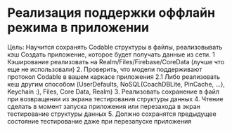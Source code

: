 # Реализация поддержки оффлайн режима в приложении
Цель:
Научится сохранять Codable структуры в файлы, реализовывать кэш
Создать приложение, которое будет получать данные из сети.
1 Кэширование реализовать на Realm/Files/Firebase/CoreData (лучше что еще не использовали)
2. Проверить, что модели поддерживают протокол Codable в вашем каркасе приложения
  2.1 Либо реализовать кеш другим способом (UserDefaults, NoSQL(CoachDBLite, PinCache, ...), Keychain :), Files, Core Data, Realm)
3. Реализовать сохранение в файл при возвращении из экрана тестирования структуры данных
4. Чтение сделать в момент запуска приложения или перезахода в экран тестирование структуры данных
5. Должно сохранятся предыдущее состояние тестирование даже при перезапуске приложения
